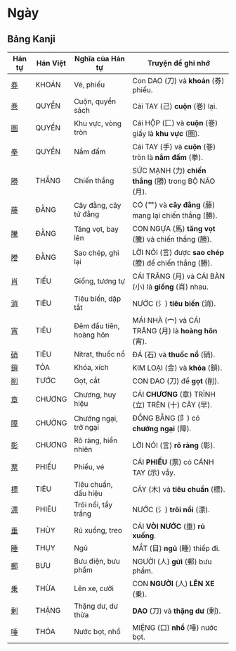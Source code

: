 # Ngày

## Bảng Kanji

| Hán tự | Hán Việt | Nghĩa của Hán tự | Truyện để ghi nhớ |
|---|---|---|---|
| [券](https://mazii.net/vi-VN/search/kanji/javi/%E5%88%B8) | KHOÁN | Vé, phiếu | Con DAO (刀) và **khoán** (券) phiếu. |
| [巻](https://mazii.net/vi-VN/search/kanji/javi/%E5%B7%BB) | QUYỂN | Cuộn, quyển sách | Cái TAY (己) **cuộn** (巻) lại. |
| [圏](https://mazii.net/vi-VN/search/kanji/javi/%E5%9C%8F) | QUYỂN | Khu vực, vòng tròn | Cái HỘP (匚) và **cuộn** (巻) giấy là **khu vực** (圏). |
| [拳](https://mazii.net/vi-VN/search/kanji/javi/%E6%8B%B3) | QUYỀN | Nắm đấm | Cái TAY (手) và **cuộn** (巻) tròn là **nắm đấm** (拳). |
| [勝](https://mazii.net/vi-VN/search/kanji/javi/%E5%8B%9D) | THẮNG | Chiến thắng | SỨC MẠNH (力) **chiến thắng** (勝) trong BỘ NÃO (月). |
| [藤](https://mazii.net/vi-VN/search/kanji/javi/%E8%97%A4) | ĐẰNG | Cây đằng, cây tử đằng | CỎ (艹) và **cây đằng** (藤) mang lại chiến thắng (勝). |
| [騰](https://mazii.net/vi-VN/search/kanji/javi/%E9%A8%B0) | ĐẰNG | Tăng vọt, bay lên | CON NGỰA (馬) **tăng vọt** (騰) và chiến thắng (勝). |
| [謄](https://mazii.net/vi-VN/search/kanji/javi/%E8%AC%84) | ĐẰNG | Sao chép, ghi lại | LỜI NÓI (言) được **sao chép** (謄) để chiến thắng (勝). |
| [肖](https://mazii.net/vi-VN/search/kanji/javi/%E8%82%96) | TIẾU | Giống, tương tự | CÁI TRĂNG (月) và CÁI BÀN (小) là **giống** (肖) nhau. |
| [消](https://mazii.net/vi-VN/search/kanji/javi/%E6%B6%88) | TIÊU | Tiêu biến, dập tắt | NƯỚC (氵) **tiêu biến** (消). |
| [宵](https://mazii.net/vi-VN/search/kanji/javi/%E5%AE%B5) | TIÊU | Đêm đầu tiên, hoàng hôn | MÁI NHÀ (宀) và CÁI TRĂNG (月) là **hoàng hôn** (宵). |
| [硝](https://mazii.net/vi-VN/search/kanji/javi/%E7%A1%9D) | TIÊU | Nitrat, thuốc nổ | ĐÁ (石) và **thuốc nổ** (硝). |
| [鎖](https://mazii.net/vi-VN/search/kanji/javi/%E9%8E%96) | TỎA | Khóa, xích | KIM LOẠI (金) và **khóa** (鎖). |
| [削](https://mazii.net/vi-VN/search/kanji/javi/%E5%89%8A) | TƯỚC | Gọt, cắt | CON DAO (刀) để **gọt** (削). |
| [章](https://mazii.net/vi-VN/search/kanji/javi/%E7%AB%A0) | CHƯƠNG | Chương, huy hiệu | CÁI **CHƯƠNG** (章) TRÌNH (立) TRÊN (十) CÂY (早). |
| [障](https://mazii.net/vi-VN/search/kanji/javi/%E9%9A%9C) | CHƯỚNG | Chướng ngại, trở ngại | ĐỒNG BẰNG (阝) có **chướng ngại** (障). |
| [彰](https://mazii.net/vi-VN/search/kanji/javi/%E5%BD%B0) | CHƯƠNG | Rõ ràng, hiển nhiên | LỜI NÓI (言) **rõ ràng** (彰). |
| [票](https://mazii.net/vi-VN/search/kanji/javi/%E7%A5%A8) | PHIẾU | Phiếu, vé | CÁI **PHIẾU** (票) có CÁNH TAY (示) vẫy. |
| [標](https://mazii.net/vi-VN/search/kanji/javi/%E6%A8%99) | TIÊU | Tiêu chuẩn, dấu hiệu | CÂY (木) và **tiêu chuẩn** (標). |
| [漂](https://mazii.net/vi-VN/search/kanji/javi/%E6%BC%82) | PHIÊU | Trôi nổi, tẩy trắng | NƯỚC (氵) **trôi nổi** (漂). |
| [垂](https://mazii.net/vi-VN/search/kanji/javi/%E5%9E%82) | THÙY | Rủ xuống, treo | CÁI **VÒI NƯỚC** (垂) **rủ xuống**. |
| [睡](https://mazii.net/vi-VN/search/kanji/javi/%E7%9D%A1) | THỤY | Ngủ | MẮT (目) **ngủ** (睡) thiếp đi. |
| [郵](https://mazii.net/vi-VN/search/kanji/javi/%E9%83%B5) | BƯU | Bưu điện, bưu phẩm | NGƯỜI (人) **gửi** (郵) bưu phẩm. |
| [乗](https://mazii.net/vi-VN/search/kanji/javi/%E4%B9%97) | THỪA | Lên xe, cưỡi | CON **NGƯỜI** (人) **LÊN XE** (乗). |
| [剰](https://mazii.net/vi-VN/search/kanji/javi/%E5%89%B0) | THẶNG | Thặng dư, dư thừa | **DAO** (刀) và **thặng dư** (剰). |
| [唾](https://mazii.net/vi-VN/search/kanji/javi/%E5%94%BE) | THÓA | Nước bọt, nhổ | MIỆNG (口) **nhổ** (唾) nước bọt. |

